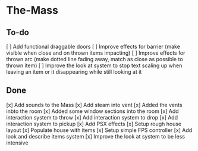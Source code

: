 # The-Mass

## To-do

[ ] Add functional draggable doors
[ ] Improve effects for barrier (make visible when close and on thrown items impacting)
[ ] Improve effects for thrown arc (make dotted line fading away, match as close as possible to thrown item)
[ ] Improve the look at system to stop text scaling up when leaving an item or it disappearing while still looking at it

## Done

[x] Add sounds to the Mass
[x] Add steam into vent
[x] Added the vents inbto the room
[x] Added some window sections into the room
[x] Add interaction system to throw
[x] Add interaction system to drop
[x] Add interaction system to pickup
[x] Add PSX effects
[x] Setup rough house layout
[x] Populate house with items
[x] Setup simple FPS controller
[x] Add look and describe items system
[x] Improve the look at system to be less intensive
